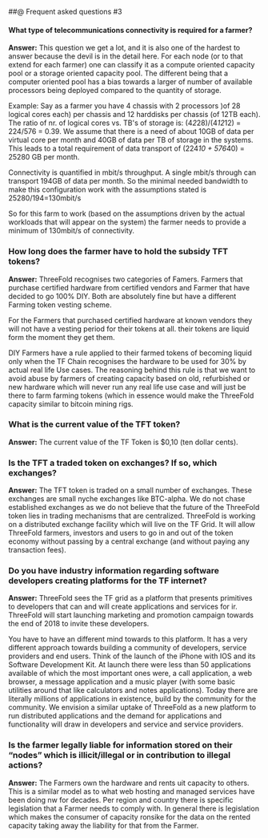 ##@ Frequent asked questions #3

#### What type of telecommunications connectivity is required for a farmer?

**Answer:** This question we get a lot, and it is also one of the hardest to answer because the devil is in the detail here.  For each node (or to that extend for each farmer) one can classify it as a compute oriented capacity pool or a storage oriented capacity pool. The different being that a computer oriented pool has a bias towards a larger of number of available processors being deployed compared to the quantity of storage.

Example:  Say as a farmer you have 4 chassis with 2 processors )of 28 logical cores each) per chassis and 12 harddisks per chassis (of 12TB each).  The ratio of nr. of logical cores vs. TB's of storage is: (4*2*28)/(4*12*12) = 224/576 = 0.39.  We assume that there is a need of about 10GB of data per virtual core per month and 40GB of data per TB of storage in the systems.  This leads to a total requirement of data transport of (224*10 + 576*40) = 25280 GB per month.

Connectivity is quantified in mbit/s throughput.  A single mbit/s through can transport 194GB of data per month.  So the minimal needed bandwidth to make this configuration work with the assumptions stated is 25280/194=130mbit/s

So for this farm to work (based on the assumptions driven by the actual workloads that will appear on the system) the farmer needs to provide a minimum of 130mbit/s of connectivity.

### How long does the farmer have to hold the subsidy TFT tokens?

**Answer:** ThreeFold recognises two categories of Famers.  Farmers that purchase certified hardware from certified vendors and Farmer that have decided to go 100% DIY.  Both are absolutely fine but have a different Farming token vesting scheme.  

For the Farmers that purchased certified hardware at known vendors they will not have a vesting period for their tokens at all.  their tokens are liquid form the moment they get them.

DIY Farmers have a rule applied to their farmed tokens of becoming  liquid only when the TF Chain recognises the hardware to be used for 30% by actual real life Use cases.  The reasoning behind this rule is that we want to avoid abuse by farmers of creating capacity based on old, refurbished or new hardware which will never run any real life use case and will just be there to farm  farming tokens (which in essence would make the ThreeFold capacity similar to bitcoin mining rigs.

### What is the current value of the TFT token?


**Answer:** The current value of the TF Token is $0,10 (ten dollar cents).

### Is the TFT a traded token on exchanges?  If so, which exchanges?


**Answer:** The TFT token is traded on a small number of exchanges. These exchanges are small nyche exchanges like BTC-alpha.  We do not chase established exchanges as we do not believe that the future of the ThreeFold token lies in trading mechanisms that are centralized.  ThreeFold is working on a distributed exchange facility which will live on the TF Grid.  It will allow ThreeFold farmers, investors and users to go in and out of the token economy without passing by a central exchange (and without paying any transaction fees).

### Do you have industry information regarding software developers creating platforms for the TF internet?

**Answer:** ThreeFold sees the TF grid as a platform that presents primitives to developers that can and will create applications and services for ir.  ThreeFold will start  launching marketing and promotion campaign towards the end of 2018 to invite these developers.

You have to have an different mind towards to this platform.  It has a very different approach towards building a community of developers, service providers and end users. Think of the launch of the iPhone with IOS and its Software Development Kit.  At launch there were less than 50 applications available of which the most important ones were, a call application, a web browser, a message application and a music player (with some basic utilities around that like calculators and notes applications).  Today there are literally millions of applications in existence, build by the community for the community.  We envision a similar uptake of ThreeFold as a new platform to run distributed applications and the demand for applications and functionality will draw in developers and service and service providers.

### Is the farmer legally liable for information stored on their “nodes” which is illicit/illegal or in contribution to illegal actions?

**Answer:** The Farmers own the hardware and rents uit capacity to others.  This is a similar model as to what web hosting and managed services have been doing nw for decades.  Per region and country there is specific legislation that a Farmer needs to comply with.  In general there is legislation which makes the consumer of capacity ronsike for the data on the rented capacity taking away the liability for that from the Farmer.
